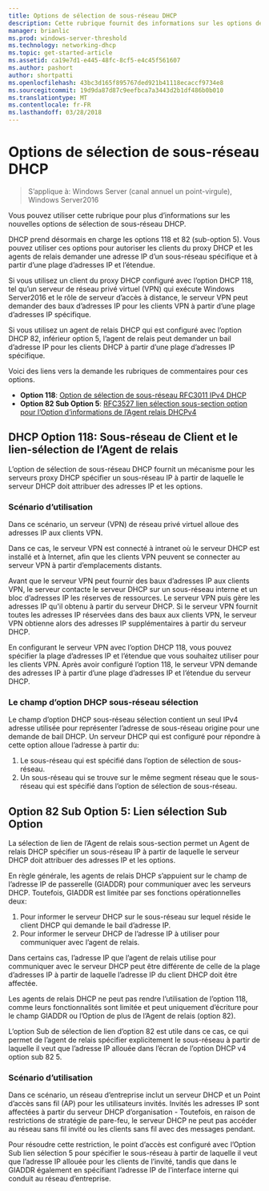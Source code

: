 ```yaml
---
title: Options de sélection de sous-réseau DHCP
description: Cette rubrique fournit des informations sur les options de sélection de sous-réseau DHCP pour DHCP Dynamic Host Configuration Protocol () dans Windows Server2016.
manager: brianlic
ms.prod: windows-server-threshold
ms.technology: networking-dhcp
ms.topic: get-started-article
ms.assetid: ca19e7d1-e445-48fc-8cf5-e4c45f561607
ms.author: pashort
author: shortpatti
ms.openlocfilehash: 43bc3d165f895767ded921b41118ecaccf9734e8
ms.sourcegitcommit: 19d9da87d87c9eefbca7a3443d2b1df486b0b010
ms.translationtype: MT
ms.contentlocale: fr-FR
ms.lasthandoff: 03/28/2018
---
```

# <a name="dhcp-subnet-selection-options"></a>Options de sélection de sous-réseau DHCP

>S’applique à: Windows Server (canal annuel un point-virgule), Windows Server2016

Vous pouvez utiliser cette rubrique pour plus d’informations sur les nouvelles options de sélection de sous-réseau DHCP.

DHCP prend désormais en charge les options 118 et 82 \(sub-option 5\). Vous pouvez utiliser ces options pour autoriser les clients du proxy DHCP et les agents de relais demander une adresse IP d’un sous-réseau spécifique et à partir d’une plage d’adresses IP et l’étendue.

Si vous utilisez un client du proxy DHCP configuré avec l’option DHCP 118, tel qu’un serveur de réseau privé virtuel (VPN) qui exécute Windows Server2016 et le rôle de serveur d’accès à distance, le serveur VPN peut demander des baux d’adresses IP pour les clients VPN à partir d’une plage d’adresses IP spécifique.

Si vous utilisez un agent de relais DHCP qui est configuré avec l’option DHCP 82, inférieur option 5, l’agent de relais peut demander un bail d’adresse IP pour les clients DHCP à partir d’une plage d’adresses IP spécifique.

Voici des liens vers la demande les rubriques de commentaires pour ces options.

- **Option 118**: [Option de sélection de sous-réseau RFC3011 IPv4 DHCP](http://www.rfc-base.org/rfc-3011.html)
- **Option 82 Sub Option 5**: [RFC3527 lien sélection sous-section option pour l’Option d’informations de l’Agent relais DHCPv4](https://tools.ietf.org/html/rfc3527)


## <a name="dhcp-option-118-client-subnet-and-relay-agent-link-selection"></a>DHCP Option 118: Sous-réseau de Client et le lien-sélection de l’Agent de relais

L’option de sélection de sous-réseau DHCP fournit un mécanisme pour les serveurs proxy DHCP spécifier un sous-réseau IP à partir de laquelle le serveur DHCP doit attribuer des adresses IP et les options.

### <a name="use-case-scenario"></a>Scénario d’utilisation

Dans ce scénario, un serveur \(VPN\) de réseau privé virtuel alloue des adresses IP aux clients VPN. 

Dans ce cas, le serveur VPN est connecté à intranet où le serveur DHCP est installé et à Internet, afin que les clients VPN peuvent se connecter au serveur VPN à partir d’emplacements distants.

Avant que le serveur VPN peut fournir des baux d’adresses IP aux clients VPN, le serveur contacte le serveur DHCP sur un sous-réseau interne et un bloc d’adresses IP les réserves de ressources. Le serveur VPN puis gère les adresses IP qu'il obtenu à partir du serveur DHCP. Si le serveur VPN fournit toutes les adresses IP réservées dans des baux aux clients VPN, le serveur VPN obtienne alors des adresses IP supplémentaires à partir du serveur DHCP.

En configurant le serveur VPN avec l’option DHCP 118, vous pouvez spécifier la plage d’adresses IP et l’étendue que vous souhaitez utiliser pour les clients VPN. Après avoir configuré l’option 118, le serveur VPN demande des adresses IP à partir d’une plage d’adresses IP et l’étendue du serveur DHCP.

### <a name="the-dhcp-subnet-selection-option-field"></a>Le champ d’option DHCP sous-réseau sélection

Le champ d’option DHCP sous-réseau sélection contient un seul IPv4 adresse utilisée pour représenter l’adresse de sous-réseau origine pour une demande de bail DHCP.  Un serveur DHCP qui est configuré pour répondre à cette option alloue l’adresse à partir du:

1. Le sous-réseau qui est spécifié dans l’option de sélection de sous-réseau.
2. Un sous-réseau qui se trouve sur le même segment réseau que le sous-réseau qui est spécifié dans l’option de sélection de sous-réseau.

## <a name="option-82-sub-option-5-link-selection-sub-option"></a>Option 82 Sub Option 5: Lien sélection Sub Option

La sélection de lien de l’Agent de relais sous-section permet un Agent de relais DHCP spécifier un sous-réseau IP à partir de laquelle le serveur DHCP doit attribuer des adresses IP et les options.

En règle générale, les agents de relais DHCP s’appuient sur le champ de l’adresse IP de passerelle \(GIADDR\) pour communiquer avec les serveurs DHCP. Toutefois, GIADDR est limitée par ses fonctions opérationnelles deux:

1. Pour informer le serveur DHCP sur le sous-réseau sur lequel réside le client DHCP qui demande le bail d’adresse IP.
2. Pour informer le serveur DHCP de l’adresse IP à utiliser pour communiquer avec l’agent de relais.

Dans certains cas, l’adresse IP que l’agent de relais utilise pour communiquer avec le serveur DHCP peut être différente de celle de la plage d’adresses IP à partir de laquelle l’adresse IP du client DHCP doit être affectée. 

Les agents de relais DHCP ne peut pas rendre l’utilisation de l’option 118, comme leurs fonctionnalités sont limitée et peut uniquement d’écriture pour le champ GIADDR ou l’Option de plus de l’Agent de relais \(option 82\). 

L’option Sub de sélection de lien d’option 82 est utile dans ce cas, ce qui permet de l’agent de relais spécifier explicitement le sous-réseau à partir de laquelle il veut que l’adresse IP allouée dans l’écran de l’option DHCP v4 option sub 82 5.

### <a name="use-case-scenario"></a>Scénario d’utilisation

Dans ce scénario, un réseau d’entreprise inclut un serveur DHCP et un Point d’accès sans fil \(AP\) pour les utilisateurs invités. Invités les adresses IP sont affectées à partir du serveur DHCP d’organisation - Toutefois, en raison de restrictions de stratégie de pare-feu, le serveur DHCP ne peut pas accéder au réseau sans fil invité ou les clients sans fil avec des messages pendant.

Pour résoudre cette restriction, le point d’accès est configuré avec l’Option Sub lien sélection 5 pour spécifier le sous-réseau à partir de laquelle il veut que l’adresse IP allouée pour les clients de l’invité, tandis que dans le GIADDR également en spécifiant l’adresse IP de l’interface interne qui conduit au réseau d’entreprise.
